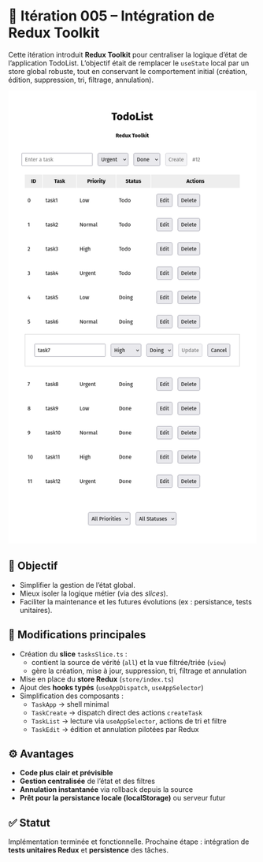 # 🦋 Itération 005 – Intégration de Redux Toolkit

Cette itération introduit **Redux Toolkit** pour centraliser la logique d’état de l’application TodoList.
L’objectif était de remplacer le `useState` local par un store global robuste, tout en conservant le comportement initial (création, édition, suppression, tri, filtrage, annulation).

<p align="center">
  <img src="./public/screenshot.png" alt="Aperçu de la TodoList (Itération 005)" width="600" />
</p>

## 🎯 Objectif

- Simplifier la gestion de l’état global.
- Mieux isoler la logique métier (via des *slices*).
- Faciliter la maintenance et les futures évolutions (ex : persistance, tests unitaires).

## 🧩 Modifications principales

- Création du **slice** `tasksSlice.ts` :
  - contient la source de vérité (`all`) et la vue filtrée/triée (`view`)
  - gère la création, mise à jour, suppression, tri, filtrage et annulation
- Mise en place du **store Redux** (`store/index.ts`)
- Ajout des **hooks typés** (`useAppDispatch`, `useAppSelector`)
- Simplification des composants :
  - `TaskApp` → shell minimal
  - `TaskCreate` → dispatch direct des actions `createTask`
  - `TaskList` → lecture via `useAppSelector`, actions de tri et filtre
  - `TaskEdit` → édition et annulation pilotées par Redux

## ⚙️ Avantages

- **Code plus clair et prévisible**
- **Gestion centralisée** de l’état et des filtres
- **Annulation instantanée** via rollback depuis la source
- **Prêt pour la persistance locale (localStorage)** ou serveur futur

## ✅ Statut

Implémentation terminée et fonctionnelle.
Prochaine étape : intégration de **tests unitaires Redux** et **persistence** des tâches.
